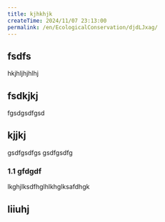 ```yaml
---
title: kjhkhjk
createTime: 2024/11/07 23:13:00
permalink: /en/EcologicalConservation/djdLJxag/
---
```



## fsdfs
hkjhljhjhlhj
## fsdkjkj

fgsdgsdfgsd

## kjjkj

gsdfgsdfgs
gsdfgsdfg

### 1.1 gfdgdf


lkghjlksdfhglhlkhglksafdhgk

## liiuhj


